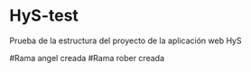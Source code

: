 # HyS-test
Prueba de la estructura del proyecto de la aplicación web HyS

#Rama angel creada
#Rama rober creada
